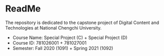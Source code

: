 # ReadMe

The repository is dedicated to the capstone project of Digital Content and Technologies at National Chengchi University.
* Course Name: Special Project (C) + Special Project (D)
* Course ID: 781026001 + 781027001
* Semester: Fall 2020 (1091) + Spring 2021 (1092)
